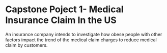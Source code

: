 # Capstone Poject 1- Medical Insurance Claim In the US
An insurance company intends to investigate how obese people with other factors impact the trend of the medical claim charges to reduce medical claim by customers.

